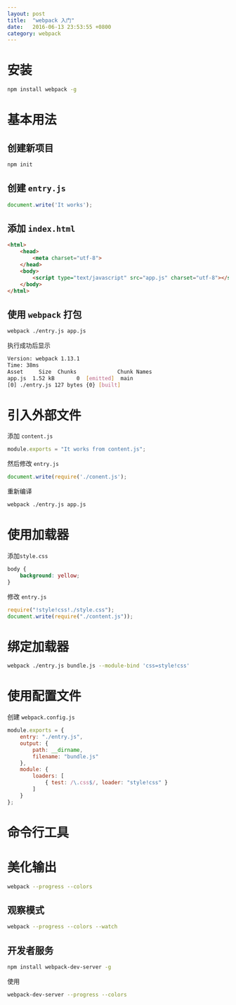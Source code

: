 ```yaml
---
layout: post
title:  "webpack 入门"
date:   2016-06-13 23:53:55 +0800
category: webpack
---
```

# 安装
```bash
npm install webpack -g
```

# 基本用法

##  创建新项目
```bash
npm init
```

## 创建 `entry.js`
 ```javascript
 document.write('It works');
 ```

## 添加 `index.html`
```html
<html>
    <head>
        <meta charset="utf-8">
    </head>
    <body>
        <script type="text/javascript" src="app.js" charset="utf-8"></script>
    </body>
</html>
```

## 使用 `webpack` 打包
```bash
webpack ./entry.js app.js
```

执行成功后显示

``` bash
Version: webpack 1.13.1
Time: 38ms
Asset     Size  Chunks             Chunk Names
app.js  1.52 kB       0  [emitted]  main
[0] ./entry.js 127 bytes {0} [built]
```

# 引入外部文件

 添加  `content.js`

```javascript
module.exports = "It works from content.js";
```
然后修改 `entry.js`

```javascript
document.write(require('./conent.js');
```
重新编译
```bash
webpack ./entry.js app.js
```

# 使用加载器
添加`style.css`

```css
body {
    background: yellow;
}
```

修改 `entry.js`

```javascript
require("!style!css!./style.css");
document.write(require("./content.js"));
```

# 绑定加载器


```bash
webpack ./entry.js bundle.js --module-bind 'css=style!css'
```

# 使用配置文件

创建 `webpack.config.js`

```javascript
module.exports = {
    entry: "./entry.js",
    output: {
        path: __dirname,
        filename: "bundle.js"
    },
    module: {
        loaders: [
            { test: /\.css$/, loader: "style!css" }
        ]
    }
};
```

# 命令行工具

# 美化输出

```bash
webpack --progress --colors
```
## 观察模式
```bash
webpack --progress --colors --watch
```
## 开发者服务

```bash
npm install webpack-dev-server -g
```

使用
```bash
webpack-dev-server --progress --colors
```







